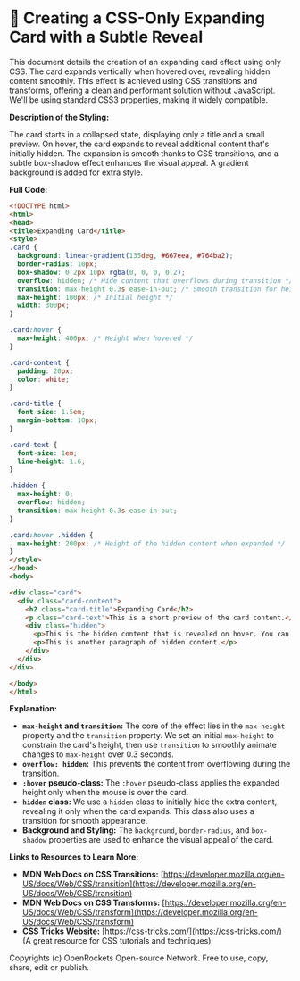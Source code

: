# 🐞 Creating a CSS-Only Expanding Card with a Subtle Reveal


This document details the creation of an expanding card effect using only CSS.  The card expands vertically when hovered over, revealing hidden content smoothly. This effect is achieved using CSS transitions and transforms, offering a clean and performant solution without JavaScript.  We'll be using standard CSS3 properties, making it widely compatible.

**Description of the Styling:**

The card starts in a collapsed state, displaying only a title and a small preview. On hover, the card expands to reveal additional content that's initially hidden. The expansion is smooth thanks to CSS transitions, and a subtle box-shadow effect enhances the visual appeal.  A gradient background is added for extra style.

**Full Code:**

```html
<!DOCTYPE html>
<html>
<head>
<title>Expanding Card</title>
<style>
.card {
  background: linear-gradient(135deg, #667eea, #764ba2);
  border-radius: 10px;
  box-shadow: 0 2px 10px rgba(0, 0, 0, 0.2);
  overflow: hidden; /* Hide content that overflows during transition */
  transition: max-height 0.3s ease-in-out; /* Smooth transition for height change */
  max-height: 100px; /* Initial height */
  width: 300px;
}

.card:hover {
  max-height: 400px; /* Height when hovered */
}

.card-content {
  padding: 20px;
  color: white;
}

.card-title {
  font-size: 1.5em;
  margin-bottom: 10px;
}

.card-text {
  font-size: 1em;
  line-height: 1.6;
}

.hidden {
  max-height: 0;
  overflow: hidden;
  transition: max-height 0.3s ease-in-out;
}

.card:hover .hidden {
  max-height: 200px; /* Height of the hidden content when expanded */
}
</style>
</head>
<body>

<div class="card">
  <div class="card-content">
    <h2 class="card-title">Expanding Card</h2>
    <p class="card-text">This is a short preview of the card content.</p>
    <div class="hidden">
      <p>This is the hidden content that is revealed on hover. You can add more text here to expand the card further.</p>
      <p>This is another paragraph of hidden content.</p>
    </div>
  </div>
</div>

</body>
</html>
```

**Explanation:**

* **`max-height` and `transition`:** The core of the effect lies in the `max-height` property and the `transition` property. We set an initial `max-height` to constrain the card's height, then use `transition` to smoothly animate changes to `max-height` over 0.3 seconds.
* **`overflow: hidden`:** This prevents the content from overflowing during the transition.
* **`:hover` pseudo-class:** The `:hover` pseudo-class applies the expanded height only when the mouse is over the card.
* **`hidden` class:** We use a `hidden` class to initially hide the extra content, revealing it only when the card expands.  This class also uses a transition for smooth appearance.
* **Background and Styling:** The `background`, `border-radius`, and `box-shadow` properties are used to enhance the visual appeal of the card.


**Links to Resources to Learn More:**

* **MDN Web Docs on CSS Transitions:** [https://developer.mozilla.org/en-US/docs/Web/CSS/transition](https://developer.mozilla.org/en-US/docs/Web/CSS/transition)
* **MDN Web Docs on CSS Transforms:** [https://developer.mozilla.org/en-US/docs/Web/CSS/transform](https://developer.mozilla.org/en-US/docs/Web/CSS/transform)
* **CSS Tricks Website:** [https://css-tricks.com/](https://css-tricks.com/) (A great resource for CSS tutorials and techniques)


Copyrights (c) OpenRockets Open-source Network. Free to use, copy, share, edit or publish.

